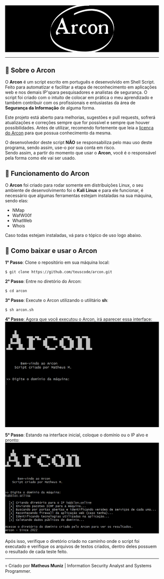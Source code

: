 <p align="center">
 <img src="./images/arcon-banner.png" alt="Banner do Arcon">
</p>

<hr>

## 📓 Sobre o Arcon
O **Arcon** é um script escrito em português e desenvolvido em Shell Script. <br>
Feito para automatizar e facilitar a etapa de reconhecimento em aplicações web e nos demais IP'spara pesquisadores e analistas de segurança. O script foi criado com o intuito de colocar em prática o meu aprendizado e também contribuir com os profissionais e entusiastas da área de **Segurança da Informação** de alguma forma.

Este projeto está aberto para melhorias, sugestões e pull requests, sofrerá atualizações e correções sempre que for possível e sempre que houver possibilidades.
Antes de utilizar, recomendo fortemente que leia a [licença do Arcon](https://github.com/teuscode) para que possua conhecimento da mesma.

O desenvolvedor deste script **NÃO** se responsabiliza pelo mau uso deste programa, sendo assim, use-o por sua conta em risco. <br>
Sendo assim, a partir do momento que usar o **Arcon**, você é o responsável pela forma como ele vai ser usado.

## 🔩 Funcionamento do Arcon
O **Arcon** foi criado para rodar somente em distribuições Linux, o seu ambiente de desenvolvimento foi o **Kali Linux** e para ele funcionar, é necessário que algumas ferramentas estejam instaladas na sua máquina, sendo elas:

- NMap
- WafW00f
- WhatWeb
- Whois

Caso todas estejam instaladas, vá para o tópico de uso logo abaixo.

## 📁 Como baixar e usar o Arcon
**1° Passo**:
Clone o repositório em sua máquina local:

```bash
$ git clone https://github.com/teuscode/arcon.git
```

**2° Passo**:
Entre no diretório do Arcon:
```bash
$ cd arcon
```

**3° Passo**:
Execute o Arcon utilizando o utilitário **sh**:
```bash
$ sh arcon.sh
```

**4° Passo**:
Agora que você executou o Arcon, irá aparecer essa interface:
<img src="./images/interface-arcon.png" alt="Interface inicial do Arcon">

**5° Passo**:
Estando na interface inicial, coloque o domínio ou o IP alvo e pronto:
<img src="./images/demo-arcon.png" alt="Demonstração de funcionamento do Arcon">

Após isso, verifique o diretório criado no caminho onde o script foi executado e verifique os arquivos de textos criados, dentro deles possuem o resultado de cada teste feito.
<hr>

💀 Criado por **Matheus Muniz** | Information Security Analyst and Systems Programmer.
